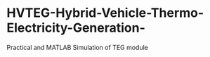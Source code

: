 # HVTEG-Hybrid-Vehicle-Thermo-Electricity-Generation-
 Practical and MATLAB Simulation of TEG module
